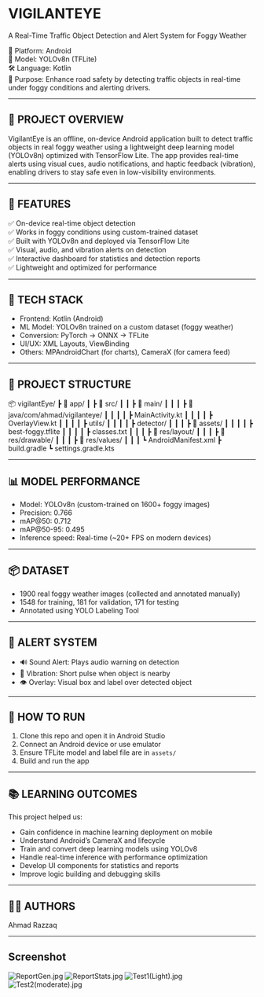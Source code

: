 VIGILANTEYE
============

A Real-Time Traffic Object Detection and Alert System for Foggy Weather

📱 Platform: Android  
🧠 Model: YOLOv8n (TFLite)  
🛠 Language: Kotlin  
🎯 Purpose: Enhance road safety by detecting traffic objects in real-time under foggy conditions and alerting drivers.

---

📌 PROJECT OVERVIEW
-------------------
VigilantEye is an offline, on-device Android application built to detect traffic objects in real foggy weather using a lightweight deep learning model (YOLOv8n) optimized with TensorFlow Lite. The app provides real-time alerts using visual cues, audio notifications, and haptic feedback (vibration), enabling drivers to stay safe even in low-visibility environments.

---

🧪 FEATURES
-----------
✅ On-device real-time object detection  
✅ Works in foggy conditions using custom-trained dataset  
✅ Built with YOLOv8n and deployed via TensorFlow Lite  
✅ Visual, audio, and vibration alerts on detection  
✅ Interactive dashboard for statistics and detection reports  
✅ Lightweight and optimized for performance

---

🧰 TECH STACK
-------------
- Frontend: Kotlin (Android)
- ML Model: YOLOv8n trained on a custom dataset (foggy weather)
- Conversion: PyTorch → ONNX → TFLite
- UI/UX: XML Layouts, ViewBinding
- Others: MPAndroidChart (for charts), CameraX (for camera feed)

---

📁 PROJECT STRUCTURE
---------------------
📦 vigilantEye/
┣ 📁 app/
┃ ┣ 📁 src/
┃ ┃ ┣ 📁 main/
┃ ┃ ┃ ┣ 📁 java/com/ahmad/vigilanteye/
┃ ┃ ┃ ┃ ┣ MainActivity.kt
┃ ┃ ┃ ┃ ┣ OverlayView.kt
┃ ┃ ┃ ┃ ┣ utils/
┃ ┃ ┃ ┃ ┣ detector/
┃ ┃ ┃ ┣ 📁 assets/
┃ ┃ ┃ ┃ ┣ best-foggy.tflite
┃ ┃ ┃ ┃ ┣ classes.txt
┃ ┃ ┃ ┣ 📁 res/layout/
┃ ┃ ┃ ┣ 📁 res/drawable/
┃ ┃ ┃ ┣ 📁 res/values/
┃ ┃ ┃ ┗ AndroidManifest.xml
┣ build.gradle
┗ settings.gradle.kts

---

📊 MODEL PERFORMANCE
---------------------
- Model: YOLOv8n (custom-trained on 1600+ foggy images)
- Precision: 0.766
- mAP@50: 0.712
- mAP@50-95: 0.495
- Inference speed: Real-time (~20+ FPS on modern devices)

---

📦 DATASET
-----------
- 1900 real foggy weather images (collected and annotated manually)
- 1548 for training, 181 for validation, 171 for testing
- Annotated using YOLO Labeling Tool

---

📣 ALERT SYSTEM
----------------
- 🔊 Sound Alert: Plays audio warning on detection
- 📳 Vibration: Short pulse when object is nearby
- 👁 Overlay: Visual box and label over detected object

---

📌 HOW TO RUN
-------------
1. Clone this repo and open it in Android Studio
2. Connect an Android device or use emulator
3. Ensure TFLite model and label file are in `assets/`
4. Build and run the app

---

📚 LEARNING OUTCOMES
---------------------
This project helped us:
- Gain confidence in machine learning deployment on mobile
- Understand Android’s CameraX and lifecycle
- Train and convert deep learning models using YOLOv8
- Handle real-time inference with performance optimization
- Develop UI components for statistics and reports
- Improve logic building and debugging skills

---

👨‍💻 AUTHORS
------------
Ahmad Razzaq

---
Screenshot
-----------
![ReportGen.jpg](..%2F8th%20FYP%20Report%2FConference%20Paper%20Data%2FReportGen.jpg)
![ReportStats.jpg](..%2F8th%20FYP%20Report%2FConference%20Paper%20Data%2FReportStats.jpg)
![Test1(Light).jpg](..%2F8th%20FYP%20Report%2FConference%20Paper%20Data%2FTest1%28Light%29.jpg)
![Test2(moderate).jpg](..%2F8th%20FYP%20Report%2FConference%20Paper%20Data%2FTest2%28moderate%29.jpg)